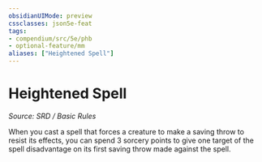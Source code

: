 ```yaml
---
obsidianUIMode: preview
cssclasses: json5e-feat
tags:
- compendium/src/5e/phb
- optional-feature/mm
aliases: ["Heightened Spell"]
---
```

# Heightened Spell
*Source: SRD / Basic Rules*  

When you cast a spell that forces a creature to make a saving throw to resist its effects, you can spend 3 sorcery points to give one target of the spell disadvantage on its first saving throw made against the spell.